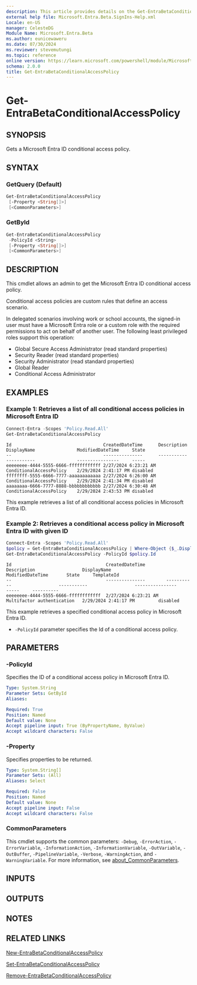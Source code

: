 ```yaml
---
description: This article provides details on the Get-EntraBetaConditionalAccessPolicy command.
external help file: Microsoft.Entra.Beta.SignIns-Help.xml
Locale: en-US
manager: CelesteDG
Module Name: Microsoft.Entra.Beta
ms.author: eunicewaweru
ms.date: 07/30/2024
ms.reviewer: stevemutungi
ms.topic: reference
online version: https://learn.microsoft.com/powershell/module/Microsoft.Entra.Beta/Get-EntraBetaConditionalAccessPolicy
schema: 2.0.0
title: Get-EntraBetaConditionalAccessPolicy
---
```


# Get-EntraBetaConditionalAccessPolicy

## SYNOPSIS

Gets a Microsoft Entra ID conditional access policy.

## SYNTAX

### GetQuery (Default)

```powershell
Get-EntraBetaConditionalAccessPolicy
 [-Property <String[]>]
 [<CommonParameters>]
```

### GetById

```powershell
Get-EntraBetaConditionalAccessPolicy
 -PolicyId <String>
 [-Property <String[]>]
 [<CommonParameters>]
```

## DESCRIPTION

This cmdlet allows an admin to get the Microsoft Entra ID conditional access policy.

Conditional access policies are custom rules that define an access scenario.

In delegated scenarios involving work or school accounts, the signed-in user must have a Microsoft Entra role or a custom role with the required permissions to act on behalf of another user. The following least privileged roles support this operation:

- Global Secure Access Administrator (read standard properties)  
- Security Reader (read standard properties)  
- Security Administrator (read standard properties)  
- Global Reader  
- Conditional Access Administrator 

## EXAMPLES

### Example 1: Retrieves a list of all conditional access policies in Microsoft Entra ID

```powershell
Connect-Entra -Scopes 'Policy.Read.All'
Get-EntraBetaConditionalAccessPolicy
```

```Output
Id                                   CreatedDateTime      Description DisplayName                ModifiedDateTime     State    
--                                   ---------------      ----------- -----------                ----------------     -----    
eeeeeeee-4444-5555-6666-ffffffffffff 2/27/2024 6:23:21 AM             ConditionalAccessPolicy    2/29/2024 2:41:17 PM disabled
ffffffff-5555-6666-7777-aaaaaaaaaaaa 2/27/2024 6:26:00 AM             ConditionalAccessPolicy    2/29/2024 2:41:34 PM disabled
aaaaaaaa-6666-7777-8888-bbbbbbbbbbbb 2/27/2024 6:30:48 AM             ConditionalAccessPolicy    2/29/2024 2:43:53 PM disabled
```

This example retrieves a list of all conditional access policies in Microsoft Entra ID.

### Example 2: Retrieves a conditional access policy in Microsoft Entra ID with given ID

```powershell
Connect-Entra -Scopes 'Policy.Read.All'
$policy = Get-EntraBetaConditionalAccessPolicy | Where-Object {$_.DisplayName -eq 'Multifactor authentication for Contoso partners and vendors'}
Get-EntraBetaConditionalAccessPolicy -PolicyId $policy.Id
```

```Output
Id                                    CreatedDateTime        Description                  DisplayName                  ModifiedDateTime       State     TemplateId
--                                    ---------------        -----------                  -----------                  ----------------       -----     ----------
eeeeeeee-4444-5555-6666-ffffffffffff  2/27/2024 6:23:21 AM   Multifactor authentication   2/29/2024 2:41:17 PM         disabled
```

This example retrieves a specified conditional access policy in Microsoft Entra ID.

- `-PolicyId` parameter specifies the Id of a conditional access policy.

## PARAMETERS

### -PolicyId

Specifies the ID of a conditional access policy in Microsoft Entra ID.

```yaml
Type: System.String
Parameter Sets: GetById
Aliases:

Required: True
Position: Named
Default value: None
Accept pipeline input: True (ByPropertyName, ByValue)
Accept wildcard characters: False
```

### -Property

Specifies properties to be returned.

```yaml
Type: System.String[]
Parameter Sets: (All)
Aliases: Select

Required: False
Position: Named
Default value: None
Accept pipeline input: False
Accept wildcard characters: False
```

### CommonParameters

This cmdlet supports the common parameters: `-Debug`, `-ErrorAction`, `-ErrorVariable`, `-InformationAction`, `-InformationVariable`, `-OutVariable`, `-OutBuffer`, `-PipelineVariable`, `-Verbose`, `-WarningAction`, and `-WarningVariable`. For more information, see [about_CommonParameters](https://go.microsoft.com/fwlink/?LinkID=113216).

## INPUTS

## OUTPUTS

## NOTES

## RELATED LINKS

[New-EntraBetaConditionalAccessPolicy](New-EntraBetaConditionalAccessPolicy.md)

[Set-EntraBetaConditionalAccessPolicy](Set-EntraBetaConditionalAccessPolicy.md)

[Remove-EntraBetaConditionalAccessPolicy](Remove-EntraBetaConditionalAccessPolicy.md)
